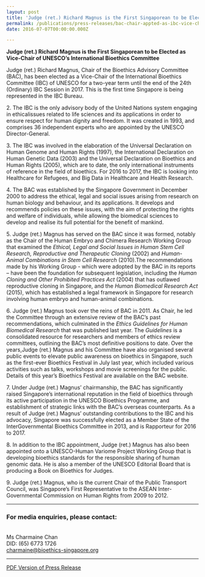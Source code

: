 ```yaml
---
layout: post
title: 'Judge (ret.) Richard Magnus is the First Singaporean to be Elected as Vice-Chair of UNESCO’s International Bioethics Committee'
permalink: /publications/press-releases/bac-chair-appted-as-ibc-vice-chair
date: 2016-07-07T00:00:00.000Z

---
```



**Judge (ret.) Richard Magnus is the First Singaporean to be Elected as Vice-Chair of UNESCO’s International Bioethics Committee**

Judge (ret.) Richard Magnus, Chair of the Bioethics Advisory Committee (BAC), has been elected as a Vice-Chair of the International Bioethics Committee (IBC) of UNESCO for a two-year term until the end of the 24th (Ordinary) IBC Session in 2017. This is the first time
Singapore is being represented in the IBC Bureau.

2\. The IBC is the only advisory body of the United Nations system engaging in ethicalissues related to life sciences and its applications in order to ensure respect for human dignity and freedom. It was created in 1993, and comprises 36 independent experts who are appointed by the UNESCO Director-General.

3\. The IBC was involved in the elaboration of the Universal Declaration on Human Genome and Human Rights (1997), the International Declaration on Human Genetic Data (2003) and the Universal Declaration on Bioethics and Human Rights (2005), which are to date, the only international instruments of reference in the field of bioethics. For 2016 to 2017, the IBC is looking into Healthcare for Refugees, and Big Data in Healthcare and Health Research.

4\. The BAC was established by the Singapore Government in December 2000 to address the ethical, legal and social issues arising from research on human biology and behaviour, and its applications. It develops and recommends policies on these issues, with
the aim of protecting the rights and welfare of individuals, while allowing the biomedical sciences to develop and realise its full potential for the benefit of mankind.

5\. Judge (ret.) Magnus has served on the BAC since it was formed, notably as the Chair of the Human Embryo and Chimera Research Working Group that examined the *Ethical, Legal and Social Issues in Human Stem Cell Research, Reproductive and Therapeutic Cloning* (2002) and *Human-Animal Combinations in Stem Cell Research* (2010).The recommendations made by his Working Group - which were adopted by the BAC in its reports – have been the foundation for subsequent legislation, including the *Human Cloning and Other Prohibited Practices Act* (2004) that has outlawed reproductive cloning in Singapore, and the *Human Biomedical Research Act* (2015), which has established a legal framework in Singapore for research involving human embryo and human-animal combinations.

6\. Judge (ret.) Magnus took over the reins of BAC in 2011. As Chair, he led the Committee through an extensive review of the BAC’s past recommendations, which culminated in the *Ethics Guidelines for Human Biomedical Research* that was published last year. The *Guidelines* is a consolidated resource for researchers and members of ethics review committees, outlining the BAC’s most definitive positions to date. Over the years,Judge (ret.) Magnus and his Committee have also organised several public events to elevate public awareness on bioethics in Singapore, such as the first-ever Bioethics Festival in July last year, which included various activities such as talks, workshops and movie screenings for the public. Details of this year’s Bioethics Festival are available on the BAC website.

7\. Under Judge (ret.) Magnus’ chairmanship, the BAC has significantly raised Singapore’s international reputation in the field of bioethics through its active participation in the UNESCO Bioethics Programme, and establishment of strategic links with the BAC’s
overseas counterparts. As a result of Judge (ret.) Magnus’ outstanding contributions to the IBC and his advocacy, Singapore was successfully elected as a Member State of the InterGovernmental Bioethics Committee in 2013, and is Rapporteur for 2016 to 2017.

8\. In addition to the IBC appointment, Judge (ret.) Magnus has also been appointed onto a UNESCO-Human Variome Project Working Group that is developing bioethics standards for the responsible sharing of human genomic data. He is also a member of the
UNESCO Editorial Board that is producing a Book on Bioethics for Judges.

9\. Judge (ret.) Magnus, who is the current Chair of the Public Transport Council, was Singapore’s First Representative to the ASEAN Inter-Governmental Commission on Human Rights from 2009 to 2012.

---

### **For media enquiries, please contact:**
<br>Ms Charmaine Chan
<br>DID: (65) 6773 1726
<br><charmaine@bioethics-singapore.org>

---

[PDF Version of Press Release](/files/publications/press-releases/bac-chair-appted-as-ibc-vice-chair.pdf)
